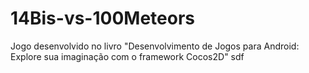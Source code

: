 # 14Bis-vs-100Meteors
Jogo desenvolvido no livro "Desenvolvimento de Jogos para Android: Explore sua imaginação com o framework Cocos2D"
sdf
